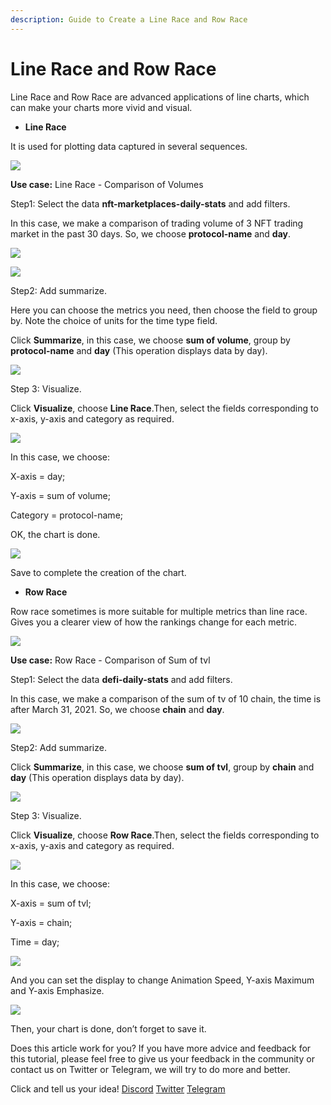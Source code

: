 ```yaml
---
description: Guide to Create a Line Race and Row Race
---
```


# Line Race and Row Race

Line Race and Row Race are advanced applications of line charts, which can make your charts more vivid and visual.

* **Line Race**

It is used for plotting data captured in several sequences.&#x20;

![](<../../.gitbook/assets/0 (3)>)

**Use case:** Line Race - Comparison of Volumes

Step1: Select the data **nft-marketplaces-daily-stats** and add filters.

In this case, we make a comparison of trading volume of 3 NFT trading market in the past 30 days. So, we choose **protocol-name** and **day**.

![](<../../.gitbook/assets/1 (1)>)

![](<../../.gitbook/assets/2 (6)>)

Step2: Add summarize.

Here you can choose the metrics you need, then choose the field to group by. Note the choice of units for the time type field.

Click **Summarize**, in this case, we choose **sum of volume**, group by **protocol-name** and **day** (This operation displays data by day).

![](<../../.gitbook/assets/3 (1)>)

Step 3: Visualize.

Click **Visualize**, choose **Line Race**.Then, select the fields corresponding to x-axis, y-axis and category as required.

![](<../../.gitbook/assets/4 (4)>)

In this case, we choose:

X-axis = day;

Y-axis = sum of volume;

Category = protocol-name;

OK, the chart is done.

![](<../../.gitbook/assets/5 (2)>)

Save to complete the creation of the chart.

* **Row Race**

Row race sometimes is more suitable for multiple metrics than line race. Gives you a clearer view of how the rankings change for each metric.

![](<../../.gitbook/assets/6 (4)>)

**Use case:** Row Race - Comparison of Sum of tvl

Step1: Select the data **defi-daily-stats** and add filters.

In this case, we make a comparison of the sum of tv of 10 chain, the time is after March 31, 2021. So, we choose **chain** and **day**.

![](../../.gitbook/assets/7)

Step2: Add summarize.

Click **Summarize**, in this case, we choose **sum of tvl**, group by **chain** and **day** (This operation displays data by day).

![](<../../.gitbook/assets/8 (2)>)

Step 3: Visualize.

Click **Visualize**, choose **Row Race**.Then, select the fields corresponding to x-axis, y-axis and category as required.

![](<../../.gitbook/assets/9 (1)>)

In this case, we choose:

X-axis = sum of tvl;

Y-axis = chain;

Time = day;

![](<../../.gitbook/assets/10 (1)>)

And you can set the display to change Animation Speed, Y-axis Maximum and Y-axis Emphasize.

![](<../../.gitbook/assets/11 (1)>)

Then, your chart is done, don’t forget to save it.

Does this article work for you? If you have more advice and feedback for this tutorial, please feel free to give us your feedback in the community or contact us on Twitter or Telegram, we will try to do more and better.&#x20;

Click and tell us your idea! [Discord](https://discord.com/invite/3HYaR6USM7) [Twitter](https://twitter.com/Footprint\_DeFi) [Telegram](https://t.me/joinchat/4-ocuURAr2thODFh)
